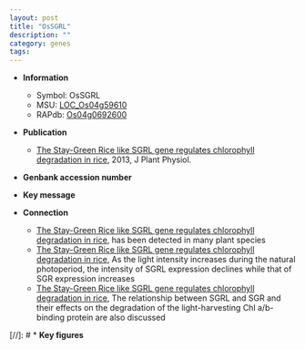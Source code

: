 ```yaml
---
layout: post
title: "OsSGRL"
description: ""
category: genes
tags: 
---
```


* **Information**  
    + Symbol: OsSGRL  
    + MSU: [LOC_Os04g59610](http://rice.plantbiology.msu.edu/cgi-bin/ORF_infopage.cgi?orf=LOC_Os04g59610)  
    + RAPdb: [Os04g0692600](http://rapdb.dna.affrc.go.jp/viewer/gbrowse_details/irgsp1?name=Os04g0692600)  

* **Publication**  
    + [The Stay-Green Rice like SGRL gene regulates chlorophyll degradation in rice](http://www.ncbi.nlm.nih.gov/pubmed?term=The+Stay-Green+Rice+like+SGRL+gene+regulates+chlorophyll+degradation+in+rice%5BTitle%5D), 2013, J Plant Physiol.

* **Genbank accession number**  

* **Key message**  

* **Connection**  
    + [The Stay-Green Rice like SGRL gene regulates chlorophyll degradation in rice](SGRL), has been detected in many plant species
    + [The Stay-Green Rice like SGRL gene regulates chlorophyll degradation in rice](http://www.ncbi.nlm.nih.gov/pubmed?term=The+Stay-Green+Rice+like+SGRL+gene+regulates+chlorophyll+degradation+in+rice%5BTitle%5D), As the light intensity increases during the natural photoperiod, the intensity of SGRL expression declines while that of SGR expression increases
    + [The Stay-Green Rice like SGRL gene regulates chlorophyll degradation in rice](http://www.ncbi.nlm.nih.gov/pubmed?term=The+Stay-Green+Rice+like+SGRL+gene+regulates+chlorophyll+degradation+in+rice%5BTitle%5D), The relationship between SGRL and SGR and their effects on the degradation of the light-harvesting Chl a/b-binding protein are also discussed

[//]: # * **Key figures**  


